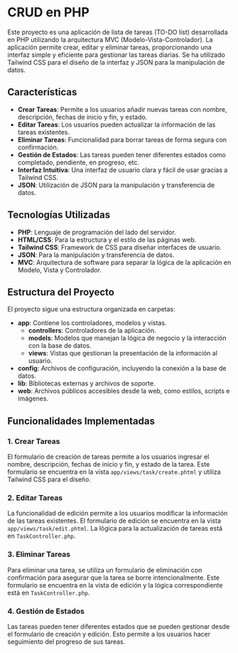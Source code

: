 # CRUD en PHP

Este proyecto es una aplicación de lista de tareas (TO-DO list) desarrollada en PHP utilizando la arquitectura MVC (Modelo-Vista-Controlador). 
La aplicación permite crear, editar y eliminar tareas, proporcionando una interfaz simple y eficiente para gestionar las tareas diarias. 
Se ha utilizado Tailwind CSS para el diseño de la interfaz y JSON para la manipulación de datos.

## Características

- **Crear Tareas**: Permite a los usuarios añadir nuevas tareas con nombre, descripción, fechas de inicio y fin, y estado.
- **Editar Tareas**: Los usuarios pueden actualizar la información de las tareas existentes.
- **Eliminar Tareas**: Funcionalidad para borrar tareas de forma segura con confirmación.
- **Gestión de Estados**: Las tareas pueden tener diferentes estados como completado, pendiente, en progreso, etc.
- **Interfaz Intuitiva**: Una interfaz de usuario clara y fácil de usar gracias a Tailwind CSS.
- **JSON**: Utilización de JSON para la manipulación y transferencia de datos.

## Tecnologías Utilizadas

- **PHP**: Lenguaje de programación del lado del servidor.
- **HTML/CSS**: Para la estructura y el estilo de las páginas web.
- **Tailwind CSS**: Framework de CSS para diseñar interfaces de usuario.
- **JSON**: Para la manipulación y transferencia de datos.
- **MVC**: Arquitectura de software para separar la lógica de la aplicación en Modelo, Vista y Controlador.

## Estructura del Proyecto

El proyecto sigue una estructura organizada en carpetas:

- **app**: Contiene los controladores, modelos y vistas.
  - **controllers**: Controladores de la aplicación.
  - **models**: Modelos que manejan la lógica de negocio y la interacción con la base de datos.
  - **views**: Vistas que gestionan la presentación de la información al usuario.
- **config**: Archivos de configuración, incluyendo la conexión a la base de datos.
- **lib**: Bibliotecas externas y archivos de soporte.
- **web**: Archivos públicos accesibles desde la web, como estilos, scripts e imágenes.

## Funcionalidades Implementadas

### 1. Crear Tareas
El formulario de creación de tareas permite a los usuarios ingresar el nombre, descripción, fechas de inicio y fin, y estado de la tarea. Este formulario se encuentra en la vista `app/views/task/create.phtml` y utiliza Tailwind CSS para el diseño.

### 2. Editar Tareas
La funcionalidad de edición permite a los usuarios modificar la información de las tareas existentes. El formulario de edición se encuentra en la vista `app/views/task/edit.phtml`. La lógica para la actualización de tareas está en `TaskController.php`.

### 3. Eliminar Tareas
Para eliminar una tarea, se utiliza un formulario de eliminación con confirmación para asegurar que la tarea se borre intencionalmente. Este formulario se encuentra en la vista de edición y la lógica correspondiente está en `TaskController.php`.

### 4. Gestión de Estados
Las tareas pueden tener diferentes estados que se pueden gestionar desde el formulario de creación y edición. Esto permite a los usuarios hacer seguimiento del progreso de sus tareas.

